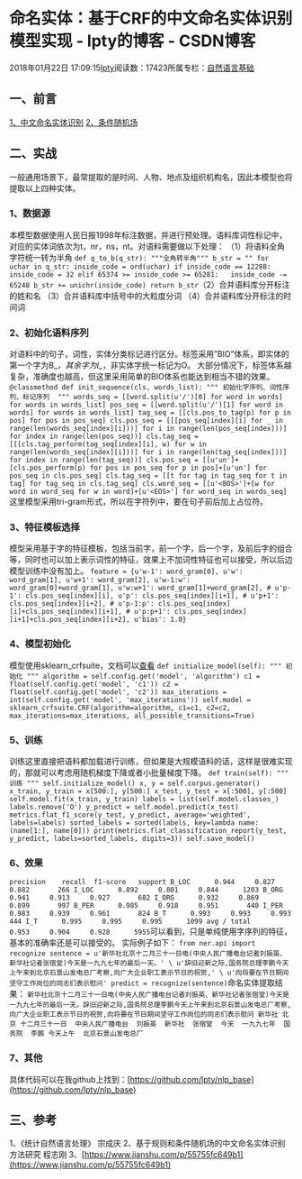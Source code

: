 
# 命名实体：基于CRF的中文命名实体识别模型实现 - lpty的博客 - CSDN博客

2018年01月22日 17:09:15[lpty](https://me.csdn.net/sinat_33741547)阅读数：17423所属专栏：[自然语言基础](https://blog.csdn.net/column/details/22512.html)



## 一、前言
[1、中文命名实体识别](http://blog.csdn.net/sinat_33741547/article/details/79126446)
[2、条件随机场](https://www.jianshu.com/p/55755fc649b1)
## 二、实战
一般通用场景下，最常提取的是时间、人物、地点及组织机构名，因此本模型也将提取以上四种实体。
### 1、数据源
本模型数据使用人民日报1998年标注数据，并进行预处理。语料库词性标记中，对应的实体词依次为t，nr，ns，nt。对语料需要做以下处理：
（1）将语料全角字符统一转为半角
`def q_to_b(q_str):
    """全角转半角"""
    b_str = ""
    for uchar in q_str:
        inside_code = ord(uchar)
        if inside_code == 12288:  
            inside_code = 32
        elif 65374 >= inside_code >= 65281:  
            inside_code -= 65248
        b_str += unichr(inside_code)
    return b_str`（2）合并语料库分开标注的姓和名
（3）合并语料库中括号中的大粒度分词
（4）合并语料库分开标注的时间词
### 2、初始化语料序列
对语料中的句子，词性，实体分类标记进行区分。标签采用”BIO”体系，即实体的第一个字为B_*，其余字为I_*，非实体字统一标记为O。
大部分情况下，标签体系越复杂，准确度也越高，但这里采用简单的BIO体系也能达到相当不错的效果。
`@classmethod
  def init_sequence(cls, words_list):
      """
      初始化字序列、词性序列、标记序列 
      """
      words_seq = [[word.split(u'/')[0] for word in words] for words in words_list]
      pos_seq = [[word.split(u'/')[1] for word in words] for words in words_list]
      tag_seq = [[cls.pos_to_tag(p) for p in pos] for pos in pos_seq]
      cls.pos_seq = [[[pos_seq[index][i] for _ in range(len(words_seq[index][i]))]
                      for i in range(len(pos_seq[index]))] for index in range(len(pos_seq))]
      cls.tag_seq = [[[cls.tag_perform(tag_seq[index][i], w) for w in range(len(words_seq[index][i]))]
                      for i in range(len(tag_seq[index]))] for index in range(len(tag_seq))]
      cls.pos_seq = [[u'un']+[cls.pos_perform(p) for pos in pos_seq for p in pos]+[u'un'] for pos_seq in cls.pos_seq]
      cls.tag_seq = [[t for tag in tag_seq for t in tag] for tag_seq in cls.tag_seq]
      cls.word_seq = [[u'<BOS>']+[w for word in word_seq for w in word]+[u'<EOS>'] for word_seq in words_seq]`这里模型采用tri-gram形式，所以在字符列中，要在句子前后加上占位符。
### 3、特征模板选择
模型采用基于字的特征模板，包括当前字，前一个字，后一个字，及前后字的组合等，同时也可以加上表示词性的特征，效果上不加词性特征也可以接受，所以后边模型训练中没有加上。
`feature = {u'w-1': word_gram[0], u'w': word_gram[1], u'w+1': word_gram[2],
              u'w-1:w': word_gram[0]+word_gram[1], u'w:w+1': word_gram[1]+word_gram[2],
              # u'p-1': cls.pos_seq[index][i], u'p': cls.pos_seq[index][i+1],
              # u'p+1': cls.pos_seq[index][i+2],
              # u'p-1:p': cls.pos_seq[index][i]+cls.pos_seq[index][i+1],
              # u'p:p+1': cls.pos_seq[index][i+1]+cls.pos_seq[index][i+2],
              u'bias': 1.0}`
### 4、模型初始化
模型使用sklearn_crfsuite，文档可以[查看](https://sklearn-crfsuite.readthedocs.io/en/latest/)
`def initialize_model(self):
    """
    初始化
    """
    algorithm = self.config.get('model', 'algorithm')
    c1 = float(self.config.get('model', 'c1'))
    c2 = float(self.config.get('model', 'c2'))
    max_iterations = int(self.config.get('model', 'max_iterations'))
    self.model = sklearn_crfsuite.CRF(algorithm=algorithm, c1=c1, c2=c2,
                                      max_iterations=max_iterations, all_possible_transitions=True)`
### 5、训练
训练这里直接把语料都加载进行训练，但如果是大规模语料的话，这样是很难实现的，那就可以考虑用随机梯度下降或者小批量梯度下降。
`def train(self):
    """
    训练
    """
    self.initialize_model()
    x, y = self.corpus.generator()
    x_train, y_train = x[500:], y[500:]
    x_test, y_test = x[:500], y[:500]
    self.model.fit(x_train, y_train)
    labels = list(self.model.classes_)
    labels.remove('O')
    y_predict = self.model.predict(x_test)
    metrics.flat_f1_score(y_test, y_predict, average='weighted', labels=labels)
    sorted_labels = sorted(labels, key=lambda name: (name[1:], name[0]))
    print(metrics.flat_classification_report(y_test, y_predict, labels=sorted_labels, digits=3))
    self.save_model()`
### 6、效果
`precision    recall  f1-score   support
  B_LOC      0.944     0.827     0.882       266
  I_LOC      0.892     0.801     0.844      1203
  B_ORG      0.941     0.913     0.927       682
  I_ORG      0.932     0.869     0.899       997
  B_PER      0.985     0.918     0.951       440
  I_PER      0.983     0.939     0.961       824
    B_T      0.993     0.993     0.993       444
    I_T      0.995     0.995     0.995      1099
avg / total      0.953     0.904     0.928      5955`可以看到，只是单纯使用字序列的特征，基本的准确率还是可以接受的。
实际例子如下：
`from ner.api import recognize
sentence = u'新华社北京十二月三十一日电(中央人民广播电台记者刘振英、新华社记者张宿堂)今天是一九九七年的最后一天。' \
           u'辞旧迎新之际,国务院总理李鹏今天上午来到北京石景山发电总厂考察,向广大企业职工表示节日的祝贺,' \
           u'向将要在节日期间坚守工作岗位的同志们表示慰问'
predict = recognize(sentence)`命名实体提取结果：
`新华社北京十二月三十一日电(中央人民广播电台记者刘振英、新华社记者张宿堂)今天是一九九七年的最后一天。辞旧迎新之际,国务院总理李鹏今天上午来到北京石景山发电总厂考察,向广大企业职工表示节日的祝贺,向将要在节日期间坚守工作岗位的同志们表示慰问
新华社 北京 十二月三十一日  中央人民广播电台  刘振英  新华社  张宿堂  今天  一九九七年  国务院  李鹏 今天上午  北京石景山发电总厂`
### 7、其他
具体代码可以在我github上找到：[https://github.com/lpty/nlp_base](https://github.com/lpty/nlp_base)
## 三、参考
1、《统计自然语言处理》   宗成庆
2、基于规则和条件随机场的中文命名实体识别方法研究 程志刚
3、[https://www.jianshu.com/p/55755fc649b1](https://www.jianshu.com/p/55755fc649b1)

